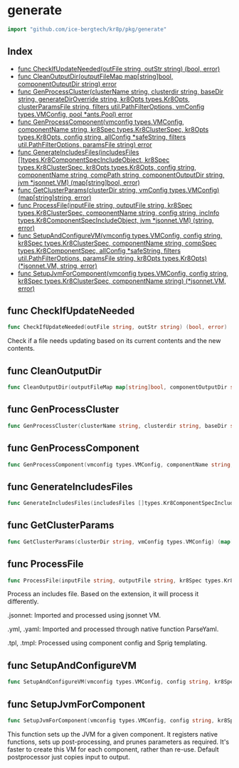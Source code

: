 # generate

```go
import "github.com/ice-bergtech/kr8p/pkg/generate"
```

## Index

- [func CheckIfUpdateNeeded\(outFile string, outStr string\) \(bool, error\)](<#CheckIfUpdateNeeded>)
- [func CleanOutputDir\(outputFileMap map\[string\]bool, componentOutputDir string\) error](<#CleanOutputDir>)
- [func GenProcessCluster\(clusterName string, clusterdir string, baseDir string, generateDirOverride string, kr8Opts types.Kr8Opts, clusterParamsFile string, filters util.PathFilterOptions, vmConfig types.VMConfig, pool \*ants.Pool\) error](<#GenProcessCluster>)
- [func GenProcessComponent\(vmconfig types.VMConfig, componentName string, kr8Spec types.Kr8ClusterSpec, kr8Opts types.Kr8Opts, config string, allConfig \*safeString, filters util.PathFilterOptions, paramsFile string\) error](<#GenProcessComponent>)
- [func GenerateIncludesFiles\(includesFiles \[\]types.Kr8ComponentSpecIncludeObject, kr8Spec types.Kr8ClusterSpec, kr8Opts types.Kr8Opts, config string, componentName string, compPath string, componentOutputDir string, jvm \*jsonnet.VM\) \(map\[string\]bool, error\)](<#GenerateIncludesFiles>)
- [func GetClusterParams\(clusterDir string, vmConfig types.VMConfig\) \(map\[string\]string, error\)](<#GetClusterParams>)
- [func ProcessFile\(inputFile string, outputFile string, kr8Spec types.Kr8ClusterSpec, componentName string, config string, incInfo types.Kr8ComponentSpecIncludeObject, jvm \*jsonnet.VM\) \(string, error\)](<#ProcessFile>)
- [func SetupAndConfigureVM\(vmconfig types.VMConfig, config string, kr8Spec types.Kr8ClusterSpec, componentName string, compSpec types.Kr8ComponentSpec, allConfig \*safeString, filters util.PathFilterOptions, paramsFile string, kr8Opts types.Kr8Opts\) \(\*jsonnet.VM, string, error\)](<#SetupAndConfigureVM>)
- [func SetupJvmForComponent\(vmconfig types.VMConfig, config string, kr8Spec types.Kr8ClusterSpec, componentName string\) \(\*jsonnet.VM, error\)](<#SetupJvmForComponent>)


<a name="CheckIfUpdateNeeded"></a>
## func CheckIfUpdateNeeded

```go
func CheckIfUpdateNeeded(outFile string, outStr string) (bool, error)
```

Check if a file needs updating based on its current contents and the new contents.

<a name="CleanOutputDir"></a>
## func CleanOutputDir

```go
func CleanOutputDir(outputFileMap map[string]bool, componentOutputDir string) error
```



<a name="GenProcessCluster"></a>
## func GenProcessCluster

```go
func GenProcessCluster(clusterName string, clusterdir string, baseDir string, generateDirOverride string, kr8Opts types.Kr8Opts, clusterParamsFile string, filters util.PathFilterOptions, vmConfig types.VMConfig, pool *ants.Pool) error
```



<a name="GenProcessComponent"></a>
## func GenProcessComponent

```go
func GenProcessComponent(vmconfig types.VMConfig, componentName string, kr8Spec types.Kr8ClusterSpec, kr8Opts types.Kr8Opts, config string, allConfig *safeString, filters util.PathFilterOptions, paramsFile string) error
```



<a name="GenerateIncludesFiles"></a>
## func GenerateIncludesFiles

```go
func GenerateIncludesFiles(includesFiles []types.Kr8ComponentSpecIncludeObject, kr8Spec types.Kr8ClusterSpec, kr8Opts types.Kr8Opts, config string, componentName string, compPath string, componentOutputDir string, jvm *jsonnet.VM) (map[string]bool, error)
```



<a name="GetClusterParams"></a>
## func GetClusterParams

```go
func GetClusterParams(clusterDir string, vmConfig types.VMConfig) (map[string]string, error)
```



<a name="ProcessFile"></a>
## func ProcessFile

```go
func ProcessFile(inputFile string, outputFile string, kr8Spec types.Kr8ClusterSpec, componentName string, config string, incInfo types.Kr8ComponentSpecIncludeObject, jvm *jsonnet.VM) (string, error)
```

Process an includes file. Based on the extension, it will process it differently.

.jsonnet: Imported and processed using jsonnet VM.

.yml, .yaml: Imported and processed through native function ParseYaml.

.tpl, .tmpl: Processed using component config and Sprig templating.

<a name="SetupAndConfigureVM"></a>
## func SetupAndConfigureVM

```go
func SetupAndConfigureVM(vmconfig types.VMConfig, config string, kr8Spec types.Kr8ClusterSpec, componentName string, compSpec types.Kr8ComponentSpec, allConfig *safeString, filters util.PathFilterOptions, paramsFile string, kr8Opts types.Kr8Opts) (*jsonnet.VM, string, error)
```



<a name="SetupJvmForComponent"></a>
## func SetupJvmForComponent

```go
func SetupJvmForComponent(vmconfig types.VMConfig, config string, kr8Spec types.Kr8ClusterSpec, componentName string) (*jsonnet.VM, error)
```

This function sets up the JVM for a given component. It registers native functions, sets up post\-processing, and prunes parameters as required. It's faster to create this VM for each component, rather than re\-use. Default postprocessor just copies input to output.